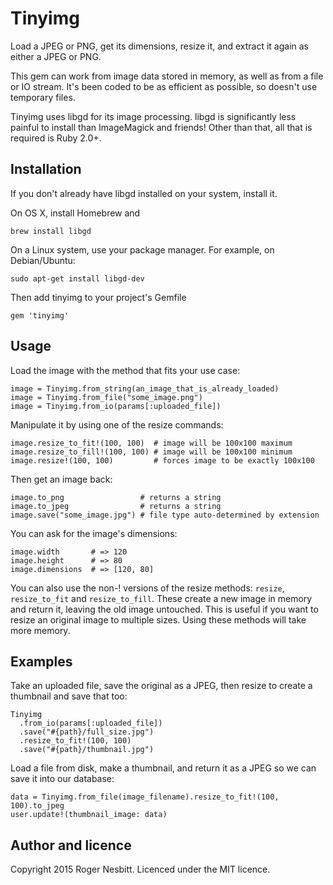 # Tinyimg

Load a JPEG or PNG, get its dimensions, resize it, and extract it again as either a JPEG or PNG.

This gem can work from image data stored in memory, as well as from a file or IO stream.
It's been coded to be as efficient as possible, so doesn't use temporary files.

Tinyimg uses libgd for its image processing.  libgd is significantly less painful to install than
ImageMagick and friends!  Other than that, all that is required is Ruby 2.0+.

## Installation

If you don't already have libgd installed on your system, install it.

On OS X, install Homebrew and

    brew install libgd

On a Linux system, use your package manager.  For example, on Debian/Ubuntu:

    sudo apt-get install libgd-dev

Then add tinyimg to your project's Gemfile

    gem 'tinyimg'

## Usage

Load the image with the method that fits your use case:

    image = Tinyimg.from_string(an_image_that_is_already_loaded)
    image = Tinyimg.from_file("some_image.png")
    image = Tinyimg.from_io(params[:uploaded_file])

Manipulate it by using one of the resize commands:

    image.resize_to_fit!(100, 100)  # image will be 100x100 maximum
    image.resize_to_fill!(100, 100) # image will be 100x100 minimum
    image.resize!(100, 100)         # forces image to be exactly 100x100

Then get an image back:

    image.to_png                 # returns a string
    image.to_jpeg                # returns a string
    image.save("some_image.jpg") # file type auto-determined by extension

You can ask for the image's dimensions:

    image.width       # => 120
    image.height      # => 80
    image.dimensions  # => [120, 80]

You can also use the non-! versions of the resize methods: `resize`, `resize_to_fit` and `resize_to_fill`.
These create a new image in memory and return it, leaving the old image untouched.  This is useful if you want
to resize an original image to multiple sizes.  Using these methods will take more memory.

## Examples

Take an uploaded file, save the original as a JPEG, then resize to create a thumbnail and save that too:

    Tinyimg
      .from_io(params[:uploaded_file])
      .save("#{path}/full_size.jpg")
      .resize_to_fit!(100, 100)
      .save("#{path}/thumbnail.jpg")

Load a file from disk, make a thumbnail, and return it as a JPEG so we can save it into our database:

    data = Tinyimg.from_file(image_filename).resize_to_fit!(100, 100).to_jpeg
    user.update!(thumbnail_image: data)

## Author and licence

Copyright 2015 Roger Nesbitt.  Licenced under the MIT licence.
